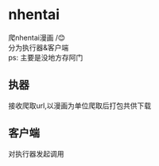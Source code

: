 # nhentai
爬nhentai漫画 /😊
<br/>分为执行器&客户端
<br/>ps: 主要是没地方存阿门

## 执器
接收爬取url,以漫画为单位爬取后打包共供下载

## 客户端
对执行器发起调用
